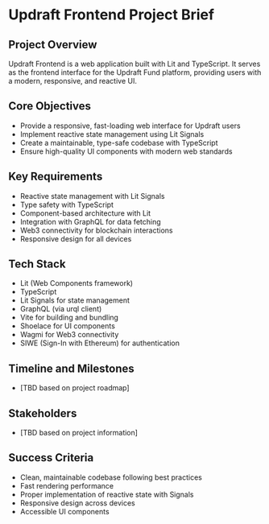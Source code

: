 # Updraft Frontend Project Brief

## Project Overview

Updraft Frontend is a web application built with Lit and TypeScript. It serves as the frontend interface for the Updraft Fund platform, providing users with a modern, responsive, and reactive UI.

## Core Objectives

- Provide a responsive, fast-loading web interface for Updraft users
- Implement reactive state management using Lit Signals
- Create a maintainable, type-safe codebase with TypeScript
- Ensure high-quality UI components with modern web standards

## Key Requirements

- Reactive state management with Lit Signals
- Type safety with TypeScript
- Component-based architecture with Lit
- Integration with GraphQL for data fetching
- Web3 connectivity for blockchain interactions
- Responsive design for all devices

## Tech Stack

- Lit (Web Components framework)
- TypeScript
- Lit Signals for state management
- GraphQL (via urql client)
- Vite for building and bundling
- Shoelace for UI components
- Wagmi for Web3 connectivity
- SIWE (Sign-In with Ethereum) for authentication

## Timeline and Milestones

- [TBD based on project roadmap]

## Stakeholders

- [TBD based on project information]

## Success Criteria

- Clean, maintainable codebase following best practices
- Fast rendering performance
- Proper implementation of reactive state with Signals
- Responsive design across devices
- Accessible UI components
